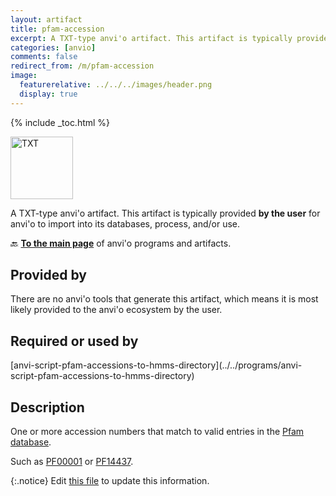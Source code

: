 ```yaml
---
layout: artifact
title: pfam-accession
excerpt: A TXT-type anvi'o artifact. This artifact is typically provided by the user for anvi'o to import into its databases, process, and/or use.
categories: [anvio]
comments: false
redirect_from: /m/pfam-accession
image:
  featurerelative: ../../../images/header.png
  display: true
---
```



{% include _toc.html %}


<img src="../../images/icons/TXT.png" alt="TXT" style="width:100px; border:none" />

A TXT-type anvi'o artifact. This artifact is typically provided **by the user** for anvi'o to import into its databases, process, and/or use.

🔙 **[To the main page](../../)** of anvi'o programs and artifacts.

## Provided by


There are no anvi'o tools that generate this artifact, which means it is most likely provided to the anvi'o ecosystem by the user.


## Required or used by


<p style="text-align: left" markdown="1"><span class="artifact-r">[anvi-script-pfam-accessions-to-hmms-directory](../../programs/anvi-script-pfam-accessions-to-hmms-directory)</span></p>


## Description

One or more accession numbers that match to valid entries in the [Pfam database](https://www.ebi.ac.uk/interpro/entry/pfam/).

Such as [PF00001](https://www.ebi.ac.uk/interpro/entry/pfam/PF00001/) or [PF14437](https://www.ebi.ac.uk/interpro/entry/pfam/PF14437/).


{:.notice}
Edit [this file](https://github.com/merenlab/anvio/tree/master/anvio/docs/artifacts/pfam-accession.md) to update this information.


